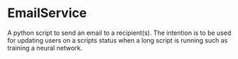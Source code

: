 # EmailService
A python script to send an email to a recipient(s). The intention is to be used for updating users on a scripts status when a long script is running such as training a neural network.
